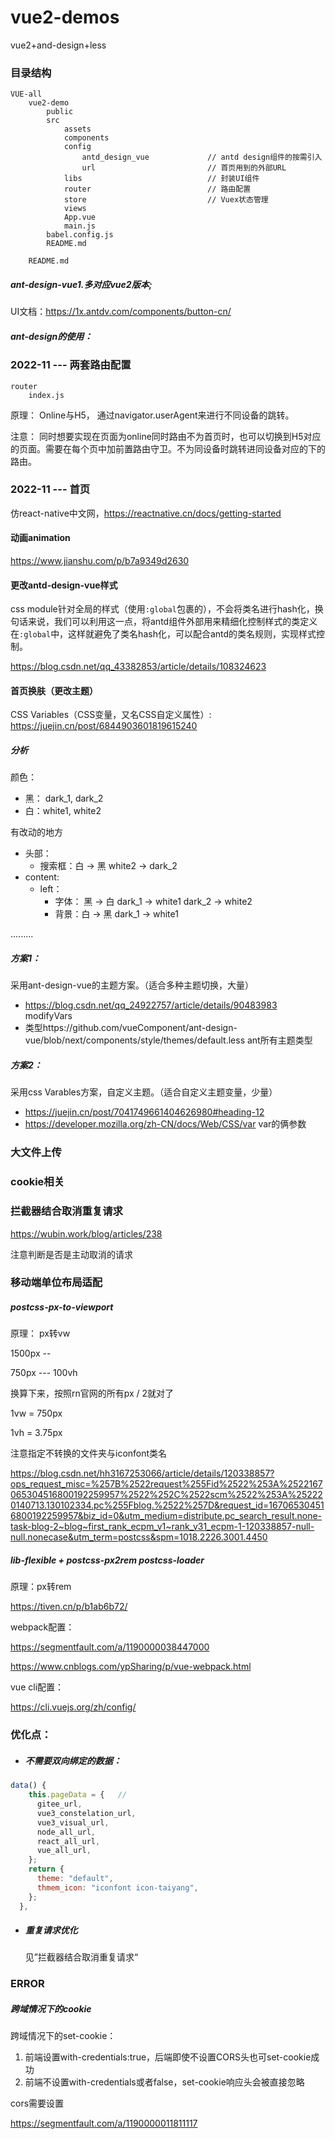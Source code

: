 # vue2-demos

vue2+and-design+less

### 目录结构

```
VUE-all
	vue2-demo
		public
		src
			assets
			components
			config
				antd_design_vue				// antd design组件的按需引入
				url							// 首页用到的外部URL
			libs							// 封装UI组件
			router							// 路由配置
			store							// Vuex状态管理
			views
			App.vue
			main.js
		babel.config.js
		README.md
	
	README.md
```

##### ant-design-vue1.多对应vue2版本;

UI文档：https://1x.antdv.com/components/button-cn/

##### ant-design的使用：

### 2022-11 --- 两套路由配置

```
router
	index.js
```

原理： Online与H5， 通过navigator.userAgent来进行不同设备的跳转。

注意： 同时想要实现在页面为online同时路由不为首页时，也可以切换到H5对应的页面。需要在每个页中加前置路由守卫。不为同设备时跳转进同设备对应的下的路由。

### 2022-11 --- 首页

仿react-native中文网，https://reactnative.cn/docs/getting-started

#### 动画animation

https://www.jianshu.com/p/b7a9349d2630

#### 更改antd-design-vue样式

css module针对全局的样式（使用`:global`包裹的），不会将类名进行hash化，换句话来说，我们可以利用这一点，将antd组件外部用来精细化控制样式的类定义在`:global`中，这样就避免了类名hash化，可以配合antd的类名规则，实现样式控制。

https://blog.csdn.net/qq_43382853/article/details/108324623

#### 首页换肤（更改主题）

CSS Variables（CSS变量，又名CSS自定义属性）:               https://juejin.cn/post/6844903601819615240

##### 分析

颜色：

- 黑： dark_1, dark_2
- 白：white1, white2

有改动的地方

- 头部：
  - 搜索框：白 -> 黑        white2  ->  dark_2
- content:
  - left：
    - 字体： 黑 -> 白        dark_1  -> white1         dark_2 -> white2
    - 背景：白 -> 黑         dark_1  -> white1



.........

##### 方案1： 

采用ant-design-vue的主题方案。（适合多种主题切换，大量）

- https://blog.csdn.net/qq_24922757/article/details/90483983                modifyVars
- 类型https://github.com/vueComponent/ant-design-vue/blob/next/components/style/themes/default.less      ant所有主题类型

##### 方案2： 

采用css Varables方案，自定义主题。（适合自定义主题变量，少量）

- https://juejin.cn/post/7041749661404626980#heading-12
- https://developer.mozilla.org/zh-CN/docs/Web/CSS/var       var的俩参数

### 大文件上传

### cookie相关

### 拦截器结合取消重复请求

https://wubin.work/blog/articles/238

注意判断是否是主动取消的请求



### 移动端单位布局适配

##### postcss-px-to-viewport

原理： px转vw



1500px  --   

750px   ---   100vh

换算下来，按照rn官网的所有px / 2就对了

1vw = 750px

1vh = 3.75px

注意指定不转换的文件夹与iconfont类名

https://blog.csdn.net/hh3167253066/article/details/120338857?ops_request_misc=%257B%2522request%255Fid%2522%253A%2522167065304516800192259957%2522%252C%2522scm%2522%253A%252220140713.130102334.pc%255Fblog.%2522%257D&request_id=167065304516800192259957&biz_id=0&utm_medium=distribute.pc_search_result.none-task-blog-2~blog~first_rank_ecpm_v1~rank_v31_ecpm-1-120338857-null-null.nonecase&utm_term=postcss&spm=1018.2226.3001.4450

##### lib-flexible + postcss-px2rem postcss-loader

原理：px转rem

https://tiven.cn/p/b1ab6b72/









webpack配置：

https://segmentfault.com/a/1190000038447000

https://www.cnblogs.com/ypSharing/p/vue-webpack.html

vue cli配置：

https://cli.vuejs.org/zh/config/

### 优化点：

- ##### 不需要双向绑定的数据：


```js
data() {
    this.pageData = {   // 
      gitee_url,
      vue3_constelation_url,
      vue3_visual_url,
      node_all_url,
      react_all_url,
      vue_all_url,
    };
    return {
      theme: "default",
      thmem_icon: "iconfont icon-taiyang",
    };
  },
```

- ##### 重复请求优化

  见”拦截器结合取消重复请求“

### ERROR

##### 跨域情况下的cookie

跨域情况下的set-cookie：

1. 前端设置with-credentials:true，后端即使不设置CORS头也可set-cookie成功
2. 前端不设置with-credentials或者false，set-cookie响应头会被直接忽略

cors需要设置

https://segmentfault.com/a/1190000011811117
